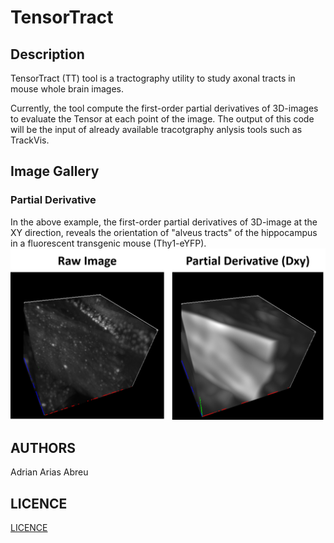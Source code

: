# TensorTract
## Description
TensorTract (TT) tool is a tractography utility to study axonal tracts in mouse whole brain images.

Currently, the tool compute the first-order partial derivatives of 3D-images to evaluate the Tensor at each point of the image. The output of this code will be the input of already available tracotgraphy anlysis tools such as TrackVis. 

## Image Gallery
### Partial Derivative
In the above example, the first-order partial derivatives of 3D-image at the XY direction, reveals the orientation of "alveus tracts" of the hippocampus in a fluorescent  transgenic mouse (Thy1-eYFP). 
![Partial Derivative](https://github.com/MorphoNeuralNetworks/TensorTract/blob/main/readme_images/PartialDerivativeComputation.png)

## AUTHORS
Adrian Arias Abreu

## LICENCE
[LICENCE](https://github.com/MorphoNeuralNetworks/CellSpatialDistribution/blob/main/LICENCE)
